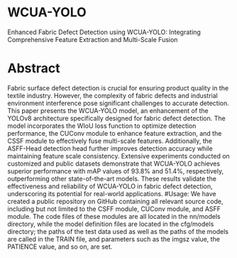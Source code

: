 # WCUA-YOLO
Enhanced Fabric Defect Detection using WCUA-YOLO: Integrating Comprehensive Feature Extraction and Multi-Scale Fusion
# Abstract
Fabric surface defect detection is crucial for ensuring product quality in the textile industry. However, the complexity of fabric defects and industrial environment interference pose significant challenges to accurate detection. This paper presents the WCUA-YOLO model, an enhancement of the YOLOv8 architecture specifically designed for fabric defect detection. The model incorporates the WIoU loss function to optimize detection performance, the CUConv module to enhance feature extraction, and the CSSF module to effectively fuse multi-scale features. Additionally, the ASFF-Head detection head further improves detection accuracy while maintaining feature scale consistency. Extensive experiments conducted on customized and public datasets demonstrate that WCUA-YOLO achieves superior performance with mAP values of 93.8% and 51.4%, respectively, outperforming other state-of-the-art models. These results validate the effectiveness and reliability of WCUA-YOLO in fabric defect detection, underscoring its potential for real-world applications.
#Usage:
We have created a public repository on GitHub containing all relevant source code, including but not limited to the CSFF module, CUConv module, and ASFF module. The code files of these modules are all located in the nn/models directory, while the model definition files are located in the cfg/models directory; the paths of the test data used as well as the paths of the models are called in the TRAIN file, and parameters such as the imgsz value, the PATIENCE value, and so on, are set.
